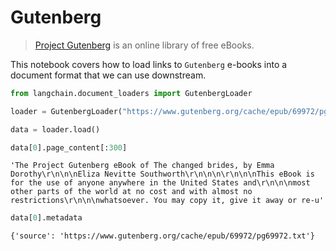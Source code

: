 # Gutenberg

>[Project Gutenberg](https://www.gutenberg.org/about/) is an online library of free eBooks.

This notebook covers how to load links to `Gutenberg` e-books into a document format that we can use downstream.


```python
from langchain.document_loaders import GutenbergLoader
```


```python
loader = GutenbergLoader("https://www.gutenberg.org/cache/epub/69972/pg69972.txt")
```


```python
data = loader.load()
```


```python
data[0].page_content[:300]
```




    'The Project Gutenberg eBook of The changed brides, by Emma Dorothy\r\n\n\nEliza Nevitte Southworth\r\n\n\n\r\n\n\nThis eBook is for the use of anyone anywhere in the United States and\r\n\n\nmost other parts of the world at no cost and with almost no restrictions\r\n\n\nwhatsoever. You may copy it, give it away or re-u'




```python
data[0].metadata
```




    {'source': 'https://www.gutenberg.org/cache/epub/69972/pg69972.txt'}


